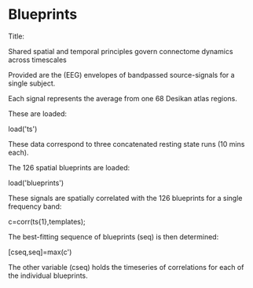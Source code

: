 # Blueprints

Title:

Shared spatial and temporal principles govern connectome dynamics across timescales

Provided are the (EEG) envelopes of bandpassed source-signals for a single subject.

Each signal represents the average from one 68 Desikan atlas regions.

These are loaded:

load('ts')

These data correspond to three concatenated resting state runs (10 mins each).

The 126 spatial blueprints are loaded:

load('blueprints')

These signals are spatially correlated with the 126 blueprints for a single frequency band:

c=corr(ts{1},templates);

The best-fitting sequence of blueprints (seq) is then determined:

[cseq,seq]=max(c')

The other variable (cseq) holds the timeseries of correlations for each of the individual blueprints.

